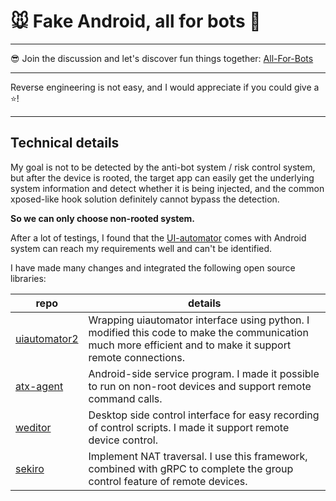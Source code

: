 # 🐭 Fake Android, all for bots 🤖

------

😎 Join the discussion and let's discover fun things together: [All-For-Bots](https://discord.gg/VMUhnUe2)

------

Reverse engineering is not easy, and I would appreciate if you could give a ⭐!

------

## Technical details

My goal is not to be detected by the anti-bot system / risk control system, but after the device is rooted, the target app can easily get the underlying system information and detect whether it is being injected, and the common xposed-like hook solution definitely cannot bypass the detection.

**So we can only choose non-rooted system.** 

After a lot of testings, I found that the [UI-automator](https://developer.android.com/training/testing/ui-automator) comes with Android system can reach my requirements well and can't be identified.

I have made many changes and integrated the following open source libraries:

|repo|details|
|----|----|
|[uiautomator2](https://github.com/openatx/uiautomator2)|Wrapping uiautomator interface using python. I modified this code to make the communication much more efficient and to make it support remote connections.|
|[atx-agent](https://github.com/openatx/atx-agent)|Android-side service program. I made it possible to run on non-root devices and support remote command calls.|
|[weditor](https://github.com/alibaba/web-editor)|Desktop side control interface for easy recording of control scripts. I made it support remote device control.|
|[sekiro](https://github.com/virjar/sekiro)|Implement NAT traversal. I use this framework, combined with gRPC to complete the group control feature of remote devices.|

